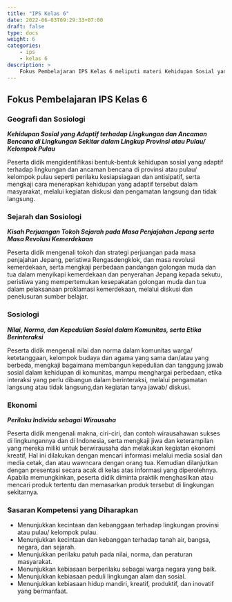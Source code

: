 ```yaml
---
title: "IPS Kelas 6"
date: 2022-06-03T09:29:33+07:00
draft: false
type: docs
weight: 6
categories:
    - ips
    - kelas 6
description: >
    Fokus Pembelajaran IPS Kelas 6 meliputi materi Kehidupan Sosial yang Adaptif terhadap Lingkungan dan Ancaman Bencana di Lingkungan Sekitar dalam Lingkup Provinsi atau Pulau/ Kelompok Pulau, Kisah Perjuangan Tokoh Sejarah pada Masa Penjajahan Jepang serta Masa Revolusi Kemerdekaan, Nilai, Norma, dan Kepedulian Sosial dalam Komunitas, serta Etika Berinteraksi serta materi terkait Perilaku Individu sebagai Wirausaha
---
```

## Fokus Pembelajaran IPS Kelas 6
### Geografi dan Sosiologi
***Kehidupan Sosial yang Adaptif terhadap Lingkungan dan Ancaman Bencana di Lingkungan Sekitar dalam Lingkup Provinsi atau Pulau/ Kelompok Pulau***

Peserta didik mengidentifikasi bentuk-bentuk kehidupan sosial yang adaptif terhadap lingkungan dan ancaman bencana di provinsi atau pulau/ kelompok pulau seperti perilaku kesiapsiagaan dan antisipatif, serta mengkaji cara menerapkan kehidupan yang adaptif tersebut dalam masyarakat, melalui kegiatan diskusi dan pengamatan langsung dan tidak langsung.

### Sejarah dan Sosiologi
***Kisah Perjuangan Tokoh Sejarah pada Masa Penjajahan Jepang serta Masa Revolusi Kemerdekaan***

Peserta didik mengenali tokoh dan strategi perjuangan pada masa penjajahan Jepang, peristiwa Rengasdengklok, dan masa revolusi kemerdekaan, serta mengkaji perbedaan pandangan golongan muda dan tua dalam menyikapi kemerdekaan dan penyerahan Jepang kepada sekutu, peristiwa yang mempertemukan kesepakatan golongan muda dan tua dalam pelaksanaan proklamasi kemerdekaan, melalui diskusi dan penelusuran sumber belajar.

### Sosiologi
***Nilai, Norma, dan Kepedulian Sosial dalam Komunitas, serta Etika Berinteraksi***

Peserta didik mengenali nilai dan norma dalam komunitas warga/ ketetanggaan, kelompok budaya dan agama yang sama dan/atau yang berbeda, mengkaji bagaimana membangun kepedulian dan tanggung jawab sosial dalam kehidupan di komunitas, mampu menghargai perbedaan, etika interaksi yang perlu dibangun dalam berinteraksi, melalui pengamatan langsung atau tidak langsung,dan kegiatan tanya jawab/ diskusi.

### Ekonomi
***Perilaku Individu sebagai Wirausaha***

Peserta didik mengenali makna, ciri-ciri, dan contoh wirausahawan sukses di lingkungannya dan di Indonesia, serta mengkaji jiwa dan keterampilan yang mereka miliki untuk berwirausaha dan melakukan kegiatan ekonomi kreatif, Hal ini dilakukan dengan mencari informasi melalui media sosial dan media cetak, dan atau wawncara dengan orang tua. Kemudian dilanjutkan dengan presentasi secara acak di kelas atas informasi yang diperolehnya. Apabila memungkinkan, peserta didik diminta praktik menghasilkan atau mencari produk tertentu dan memasarkan produk tersebut di lingkungan sekitarnya.

### Sasaran Kompetensi yang Diharapkan
- Menunjukkan kecintaan dan kebanggaan terhadap lingkungan provinsi atau pulau/ kelompok pulau.
- Menunjukkan kecintaan dan kebanggan terhadap tanah air, bangsa, negara, dan sejarah.
- Menunjukkan perilaku patuh pada nilai, norma, dan peraturan masyarakat.
- Menunjukkan kebiasaan berperilaku sebagai warga negara yang baik.
- Menunjukkan kebiasaan peduli lingkungan alam dan sosial.
- Menunjukkan kebiasaan hidup mandiri, kreatif, produktif, dan inovatif yang bermanfaat.